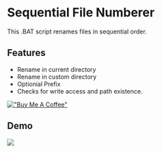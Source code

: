# Sequential File Numberer

This .BAT script renames files in sequential order.

## Features

- Rename in current directory
- Rename in custom directory
- Optionial Prefix
- Checks for write access and path existence.



[!["Buy Me A Coffee"](https://www.buymeacoffee.com/assets/img/custom_images/orange_img.png)](https://www.buymeacoffee.com/declan1080)
## Demo

<img src="https://i.imgur.com/FvgEcZv.gif"/>
